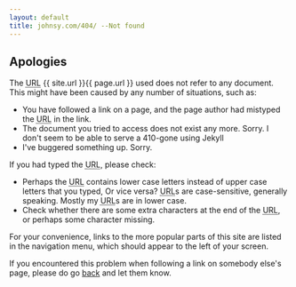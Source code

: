 ```yaml
---
layout: default
title: johnsy.com/404/ --Not found
---
```


## Apologies

The <acronym title="Uniform Resource Locator">URL</acronym> {{ site.url }}{{ page.url }} used
does not refer to any document. This might have been caused by any number of
situations, such as:

- You have followed a link on a page, and the page author had mistyped the
  <acronym title="Uniform Resource Locator">URL</acronym> in the link.
- The document you tried to access does not exist any more. Sorry. I don't seem
  to be able to serve a 410-gone using Jekyll
- I've buggered something up. Sorry.


If you had typed the <acronym title="Uniform Resource Locator">URL</acronym>, please check:

- Perhaps the <acronym title="Uniform Resource Locator">URL</acronym> contains
  lower case letters instead of upper case letters that you typed, Or vice
  versa? <acronym title="Uniform Resource Locator">URL</acronym>s are
  case-sensitive, generally speaking. Mostly my <acronym title="Uniform
  Resource Locator">URL</acronym>s are in lower case.
- Check whether there are some extra characters at the end of the <acronym
  title="Uniform Resource Locator">URL</acronym>, or perhaps some character
  missing.

For your convenience, links to the more popular parts of this site are
listed in the navigation menu, which should appear to the left of your
screen.

If you encountered this problem when following a link on somebody
else's page, please do go <a href="javascript:history.back()">back</a>
and let them know.

